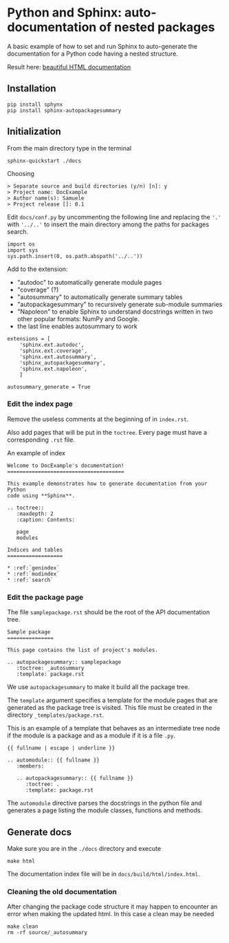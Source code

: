 # Python and Sphinx: auto-documentation of nested packages

A basic example of how to set and run Sphinx to auto-generate the
documentation for a Python code having a nested structure.

Result here: [beautiful HTML documentation](docs/build/html/index.html)

## Installation

```
pip install sphynx
pip install sphinx-autopackagesummary
```

## Initialization

From the main directory type in the terminal

```
sphinx-quickstart ./docs
```

Choosing

```
> Separate source and build directories (y/n) [n]: y
> Project name: DocExample
> Author name(s): Samuele
> Project release []: 0.1
```

Edit `docs/conf.py` by uncommenting the following line and replacing the
`'.'` with `'../..'` to insert the main directory among the paths for
packages search.

```
import os
import sys
sys.path.insert(0, os.path.abspath('../..'))
```

Add to the extension:
- "autodoc" to automatically generate module pages
- "coverage" (?)
- "autosummary" to automatically generate summary tables
- "autopackagesummary" to recursively generate sub-module summaries
- "Napoleon" to enable Sphinx to understand docstrings written in two
other popular formats: NumPy and Google.
- the last line enables autosummary to work

```
extensions = [
    'sphinx.ext.autodoc',
    'sphinx.ext.coverage',
    'sphinx.ext.autosummary',
    'sphinx_autopackagesummary',
    'sphinx.ext.napoleon',
    ]

autosummary_generate = True
```

### Edit the index page

Remove the useless comments at the beginning of in `index.rst`.

Also add pages that will be put in the `toctree`. Every page must have
a corresponding `.rst` file.

An example of index

```
Welcome to DocExample's documentation!
======================================

This example demonstrates how to generate documentation from your Python
code using **Sphinx**.

.. toctree::
   :maxdepth: 2
   :caption: Contents:
   
   page
   modules

Indices and tables
==================

* :ref:`genindex`
* :ref:`modindex`
* :ref:`search`
```

### Edit the package page

The file `samplepackage.rst` should be the root of the API documentation
tree.

```
Sample package
===============

This page contains the list of project's modules.

.. autopackagesummary:: samplepackage
   :toctree: _autosummary
   :template: package.rst
```

We use `autopackagesummary` to make it build all the package tree.

The `template` argument specifies a template for the module pages that
are generated as the package tree is visited. This file must be created
in the directory `_templates/package.rst`.

This is an example of a template that behaves as an intermediate tree
node if the module is a package and as a module if it is a file `.py`.

```
{{ fullname | escape | underline }}

.. automodule:: {{ fullname }}
   :members:

   .. autopackagesummary:: {{ fullname }}
      :toctree: .
      :template: package.rst
```

The `automodule` directive parses the docstrings in the python file and
generates a page listing the module classes, functions and methods.

## Generate docs

Make sure you are in the `./docs` directory and execute

```
make html
```

The documentation index file will be in `docs/build/html/index.html`.

### Cleaning the old documentation

After changing the package code structure it may happen to encounter an
error when making the updated html. In this case a clean may be needed

```
make clean
rm -rf source/_autosummary
```